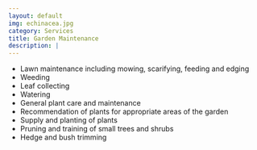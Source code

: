 ```yaml
---
layout: default
img: echinacea.jpg
category: Services
title: Garden Maintenance
description: |
---
```

- Lawn maintenance including mowing, scarifying, feeding and edging
- Weeding
- Leaf collecting
- Watering
- General plant care and maintenance
- Recommendation of plants for appropriate areas of the garden
- Supply and planting of plants
- Pruning and training of small trees and shrubs
- Hedge and bush trimming